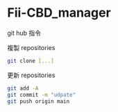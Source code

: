 # Fii-CBD_manager

git hub 指令

複製 repositories
```sh
git clone [...]
```

更新 repositories
```sh
git add -A
git commit -m "udpate"
git push origin main
```